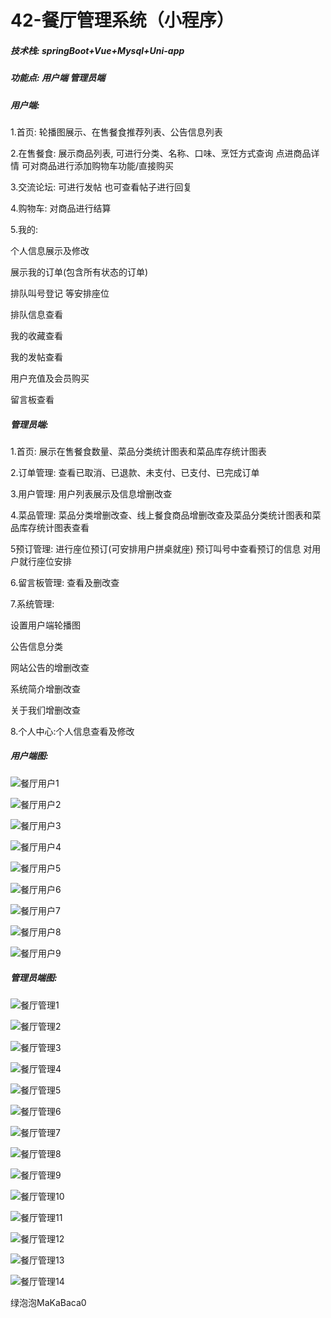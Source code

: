 # 42-餐厅管理系统（小程序）

##### 技术栈: springBoot+Vue+Mysql+Uni-app

##### 功能点: 用户端  管理员端



##### 用户端: 

1.首页: 轮播图展示、在售餐食推荐列表、公告信息列表

2.在售餐食: 展示商品列表, 可进行分类、名称、口味、烹饪方式查询 点进商品详情 可对商品进行添加购物车功能/直接购买

3.交流论坛: 可进行发帖  也可查看帖子进行回复

4.购物车: 对商品进行结算

5.我的: 

个人信息展示及修改

展示我的订单(包含所有状态的订单)

排队叫号登记  等安排座位

排队信息查看

我的收藏查看

我的发帖查看

用户充值及会员购买

留言板查看



##### 管理员端: 

1.首页: 展示在售餐食数量、菜品分类统计图表和菜品库存统计图表

2.订单管理: 查看已取消、已退款、未支付、已支付、已完成订单

3.用户管理: 用户列表展示及信息增删改查

4.菜品管理: 菜品分类增删改查、线上餐食商品增删改查及菜品分类统计图表和菜品库存统计图表查看

5预订管理: 进行座位预订(可安排用户拼桌就座)  预订叫号中查看预订的信息  对用户就行座位安排

6.留言板管理: 查看及删改查

7.系统管理: 

设置用户端轮播图  

公告信息分类

网站公告的增删改查

系统简介增删改查

关于我们增删改查

8.个人中心:个人信息查看及修改



##### 用户端图:

![餐厅用户1](https://yunzhuceshi.oss-cn-beijing.aliyuncs.com/typoraImg/餐厅用户1.jpg)

![餐厅用户2](https://yunzhuceshi.oss-cn-beijing.aliyuncs.com/typoraImg/餐厅用户2.jpg)

![餐厅用户3](https://yunzhuceshi.oss-cn-beijing.aliyuncs.com/typoraImg/餐厅用户3.jpg)

![餐厅用户4](https://yunzhuceshi.oss-cn-beijing.aliyuncs.com/typoraImg/餐厅用户4.jpg)

![餐厅用户5](https://yunzhuceshi.oss-cn-beijing.aliyuncs.com/typoraImg/餐厅用户5.jpg)

![餐厅用户6](https://yunzhuceshi.oss-cn-beijing.aliyuncs.com/typoraImg/餐厅用户6.jpg)

![餐厅用户7](https://yunzhuceshi.oss-cn-beijing.aliyuncs.com/typoraImg/餐厅用户7.jpg)

![餐厅用户8](https://yunzhuceshi.oss-cn-beijing.aliyuncs.com/typoraImg/餐厅用户8.jpg)

![餐厅用户9](https://yunzhuceshi.oss-cn-beijing.aliyuncs.com/typoraImg/餐厅用户9.jpg)



##### 管理员端图:

![餐厅管理1](https://yunzhuceshi.oss-cn-beijing.aliyuncs.com/typoraImg/餐厅管理1.jpg)

![餐厅管理2](https://yunzhuceshi.oss-cn-beijing.aliyuncs.com/typoraImg/餐厅管理2.jpg)

![餐厅管理3](https://yunzhuceshi.oss-cn-beijing.aliyuncs.com/typoraImg/餐厅管理3.jpg)

![餐厅管理4](https://yunzhuceshi.oss-cn-beijing.aliyuncs.com/typoraImg/餐厅管理4.jpg)

![餐厅管理5](https://yunzhuceshi.oss-cn-beijing.aliyuncs.com/typoraImg/餐厅管理5.jpg)

![餐厅管理6](https://yunzhuceshi.oss-cn-beijing.aliyuncs.com/typoraImg/餐厅管理6.jpg)

![餐厅管理7](https://yunzhuceshi.oss-cn-beijing.aliyuncs.com/typoraImg/餐厅管理7.jpg)

![餐厅管理8](https://yunzhuceshi.oss-cn-beijing.aliyuncs.com/typoraImg/餐厅管理8.jpg)

![餐厅管理9](https://yunzhuceshi.oss-cn-beijing.aliyuncs.com/typoraImg/餐厅管理9.jpg)

![餐厅管理10](https://yunzhuceshi.oss-cn-beijing.aliyuncs.com/typoraImg/餐厅管理10.jpg)

![餐厅管理11](https://yunzhuceshi.oss-cn-beijing.aliyuncs.com/typoraImg/餐厅管理11.jpg)

![餐厅管理12](https://yunzhuceshi.oss-cn-beijing.aliyuncs.com/typoraImg/餐厅管理12.jpg)

![餐厅管理13](https://yunzhuceshi.oss-cn-beijing.aliyuncs.com/typoraImg/餐厅管理13.jpg)

![餐厅管理14](https://yunzhuceshi.oss-cn-beijing.aliyuncs.com/typoraImg/餐厅管理14.jpg)





绿泡泡MaKaBaca0
